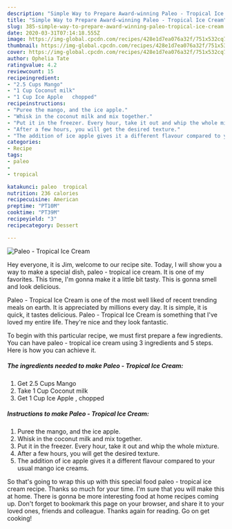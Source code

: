 ```yaml
---
description: "Simple Way to Prepare Award-winning Paleo - Tropical Ice Cream"
title: "Simple Way to Prepare Award-winning Paleo - Tropical Ice Cream"
slug: 385-simple-way-to-prepare-award-winning-paleo-tropical-ice-cream
date: 2020-03-31T07:14:18.555Z
image: https://img-global.cpcdn.com/recipes/428e1d7ea076a32f/751x532cq70/paleo-tropical-ice-cream-recipe-main-photo.jpg
thumbnail: https://img-global.cpcdn.com/recipes/428e1d7ea076a32f/751x532cq70/paleo-tropical-ice-cream-recipe-main-photo.jpg
cover: https://img-global.cpcdn.com/recipes/428e1d7ea076a32f/751x532cq70/paleo-tropical-ice-cream-recipe-main-photo.jpg
author: Ophelia Tate
ratingvalue: 4.2
reviewcount: 15
recipeingredient:
- "2.5 Cups Mango"
- "1 Cup Coconut milk"
- "1 Cup Ice Apple   chopped"
recipeinstructions:
- "Puree the mango, and the ice apple."
- "Whisk in the coconut milk and mix together."
- "Put it in the freezer. Every hour, take it out and whip the whole mixture."
- "After a few hours, you will get the desired texture."
- "The addition of ice apple gives it a different flavour compared to your usual mango ice creams."
categories:
- Recipe
tags:
- paleo
- 
- tropical

katakunci: paleo  tropical 
nutrition: 236 calories
recipecuisine: American
preptime: "PT10M"
cooktime: "PT39M"
recipeyield: "3"
recipecategory: Dessert

---
```



![Paleo - Tropical Ice Cream](https://img-global.cpcdn.com/recipes/428e1d7ea076a32f/751x532cq70/paleo-tropical-ice-cream-recipe-main-photo.jpg)

Hey everyone, it is Jim, welcome to our recipe site. Today, I will show you a way to make a special dish, paleo - tropical ice cream. It is one of my favorites. This time, I'm gonna make it a little bit tasty. This is gonna smell and look delicious.



Paleo - Tropical Ice Cream is one of the most well liked of recent trending meals on earth. It is appreciated by millions every day. It is simple, it is quick, it tastes delicious. Paleo - Tropical Ice Cream is something that I've loved my entire life. They're nice and they look fantastic.


To begin with this particular recipe, we must first prepare a few ingredients. You can have paleo - tropical ice cream using 3 ingredients and 5 steps. Here is how you can achieve it.

##### The ingredients needed to make Paleo - Tropical Ice Cream:

1. Get 2.5 Cups Mango
1. Take 1 Cup Coconut milk
1. Get 1 Cup Ice Apple ,  chopped




##### Instructions to make Paleo - Tropical Ice Cream:

1. Puree the mango, and the ice apple.
1. Whisk in the coconut milk and mix together.
1. Put it in the freezer. Every hour, take it out and whip the whole mixture.
1. After a few hours, you will get the desired texture.
1. The addition of ice apple gives it a different flavour compared to your usual mango ice creams.




So that's going to wrap this up with this special food paleo - tropical ice cream recipe. Thanks so much for your time. I'm sure that you will make this at home. There is gonna be more interesting food at home recipes coming up. Don't forget to bookmark this page on your browser, and share it to your loved ones, friends and colleague. Thanks again for reading. Go on get cooking!

